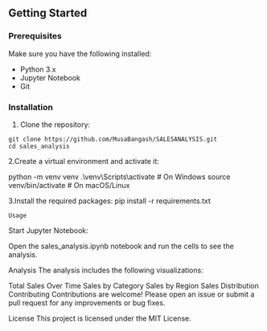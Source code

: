 
## Getting Started

### Prerequisites

Make sure you have the following installed:
- Python 3.x
- Jupyter Notebook
- Git

### Installation

   1. Clone the repository:
      
    git clone https://github.com/MusaBangash/SALESANALYSIS.git
    cd sales_analysis

   2.Create a virtual environment and activate it:

   python -m venv venv
   .\venv\Scripts\activate  # On Windows
    source venv/bin/activate  # On macOS/Linux


   3.Install the required packages:
    pip install -r requirements.txt

    Usage
  Start Jupyter Notebook:

Open the sales_analysis.ipynb notebook and run the cells to see the analysis.

Analysis
The analysis includes the following visualizations:

Total Sales Over Time
Sales by Category
Sales by Region
Sales Distribution
Contributing
Contributions are welcome! Please open an issue or submit a pull request for any improvements or bug fixes.

License
This project is licensed under the MIT License.
